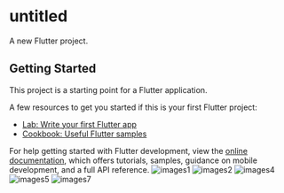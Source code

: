 # untitled

A new Flutter project.

## Getting Started

This project is a starting point for a Flutter application.

A few resources to get you started if this is your first Flutter project:

- [Lab: Write your first Flutter app](https://docs.flutter.dev/get-started/codelab)
- [Cookbook: Useful Flutter samples](https://docs.flutter.dev/cookbook)

For help getting started with Flutter development, view the
[online documentation](https://docs.flutter.dev/), which offers tutorials,
samples, guidance on mobile development, and a full API reference.
![images1](https://github.com/NeelManiya25/Invoice/assets/131368162/15d4ef54-1e20-425a-be00-cc6023640ca4)
![images2](https://github.com/NeelManiya25/Invoice/assets/131368162/bbd68263-c9b7-4181-b8df-2f3e32a90455)
![images4](https://github.com/NeelManiya25/Invoice/assets/131368162/6a298bee-4125-472a-bef9-8628ba8205fa)
![images5](https://github.com/NeelManiya25/Invoice/assets/131368162/2f5d9ebf-5c61-407a-b9f7-1ab0e7fea7e5)
![images7](https://github.com/NeelManiya25/Invoice/assets/131368162/c918eedb-f80c-406c-bf18-b7d76c2843ba)
